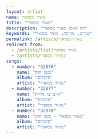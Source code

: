 ```yaml
---
layout: artist
name: מאיר מסוארי
title: "מאיר מסוארי"
description: "דף האמן מאיר מסוארי"
keywords: "שירים, מוזיקה, מאיר מסוארי"
permalink: /artists/מאיר-מסוארי
redirect_from:
  - /artists/list/מאיר מסוארי
  - /artists/מאיר-מסוארי/
songs:
  - number: "32876"
    name: "בזמן הזה"
    album: "סינגלים"
    artist: "מאיר מסוארי"
  - number: "32877"
    name: "היום בו נולדת"
    album: "סינגלים"
    artist: "מאיר מסוארי"
  - number: "32878"
    name: "מאיר מסוארי - בזמן הזה"
    album: "סינגלים"
    artist: "מאיר מסוארי"
---
```


